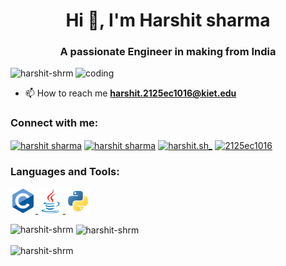 <h1 align="center">Hi 👋, I'm Harshit sharma</h1>
<h3 align="center">A passionate Engineer in making from India</h3>

<img align="right" alt="coding" width="400" src="https://user-images.githubusercontent.com/55389276/140866485-8fb1c876-9a8f-4d6a-98dc-08c4981eaf70.gif">

<p align="left"> <img src="https://komarev.com/ghpvc/?username=harshit-shrm&label=Profile%20views&color=0e75b6&style=flat" alt="harshit-shrm" /> </p>

- 📫 How to reach me **harshit.2125ec1016@kiet.edu**

<h3 align="left">Connect with me:</h3>
<p align="left">
<a href="https://linkedin.com/in/harshit sharma" target="blank"><img align="center" src="https://raw.githubusercontent.com/rahuldkjain/github-profile-readme-generator/master/src/images/icons/Social/linked-in-alt.svg" alt="harshit sharma" height="30" width="40" /></a>
<a href="https://fb.com/harshit sharma" target="blank"><img align="center" src="https://raw.githubusercontent.com/rahuldkjain/github-profile-readme-generator/master/src/images/icons/Social/facebook.svg" alt="harshit sharma" height="30" width="40" /></a>
<a href="https://instagram.com/harshit.sh_" target="blank"><img align="center" src="https://raw.githubusercontent.com/rahuldkjain/github-profile-readme-generator/master/src/images/icons/Social/instagram.svg" alt="harshit.sh_" height="30" width="40" /></a>
<a href="https://www.hackerrank.com/2125ec1016" target="blank"><img align="center" src="https://raw.githubusercontent.com/rahuldkjain/github-profile-readme-generator/master/src/images/icons/Social/hackerrank.svg" alt="2125ec1016" height="30" width="40" /></a>
</p>

<h3 align="left">Languages and Tools:</h3>
<p align="left"> <a href="https://www.cprogramming.com/" target="_blank" rel="noreferrer"> <img src="https://raw.githubusercontent.com/devicons/devicon/master/icons/c/c-original.svg" alt="c" width="40" height="40"/> </a> <a href="https://www.java.com" target="_blank" rel="noreferrer"> <img src="https://raw.githubusercontent.com/devicons/devicon/master/icons/java/java-original.svg" alt="java" width="40" height="40"/> </a> <a href="https://www.python.org" target="_blank" rel="noreferrer"> <img src="https://raw.githubusercontent.com/devicons/devicon/master/icons/python/python-original.svg" alt="python" width="40" height="40"/> </a> </p>

<p><img align="left" src="https://github-readme-stats.vercel.app/api/top-langs?username=harshit-shrm&show_icons=true&locale=en&layout=compact" alt="harshit-shrm" /></p>

<p>&nbsp;<img align="center" src="https://github-readme-stats.vercel.app/api?username=harshit-shrm&show_icons=true&locale=en" alt="harshit-shrm" /></p>

<p><img align="center" src="https://github-readme-streak-stats.herokuapp.com/?user=harshit-shrm&" alt="harshit-shrm" /></p>
